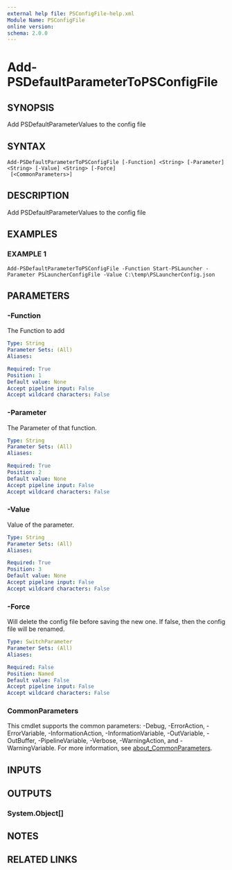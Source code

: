 ```yaml
---
external help file: PSConfigFile-help.xml
Module Name: PSConfigFile
online version:
schema: 2.0.0
---
```


# Add-PSDefaultParameterToPSConfigFile

## SYNOPSIS
Add PSDefaultParameterValues to the config file

## SYNTAX

```
Add-PSDefaultParameterToPSConfigFile [-Function] <String> [-Parameter] <String> [-Value] <String> [-Force]
 [<CommonParameters>]
```

## DESCRIPTION
Add PSDefaultParameterValues to the config file

## EXAMPLES

### EXAMPLE 1
```
Add-PSDefaultParameterToPSConfigFile -Function Start-PSLauncher -Parameter PSLauncherConfigFile -Value C:\temp\PSLauncherConfig.json
```

## PARAMETERS

### -Function
The Function to add

```yaml
Type: String
Parameter Sets: (All)
Aliases:

Required: True
Position: 1
Default value: None
Accept pipeline input: False
Accept wildcard characters: False
```

### -Parameter
The Parameter of that function.

```yaml
Type: String
Parameter Sets: (All)
Aliases:

Required: True
Position: 2
Default value: None
Accept pipeline input: False
Accept wildcard characters: False
```

### -Value
Value of the parameter.

```yaml
Type: String
Parameter Sets: (All)
Aliases:

Required: True
Position: 3
Default value: None
Accept pipeline input: False
Accept wildcard characters: False
```

### -Force
Will delete the config file before saving the new one.
If false, then the config file will be renamed.

```yaml
Type: SwitchParameter
Parameter Sets: (All)
Aliases:

Required: False
Position: Named
Default value: False
Accept pipeline input: False
Accept wildcard characters: False
```

### CommonParameters
This cmdlet supports the common parameters: -Debug, -ErrorAction, -ErrorVariable, -InformationAction, -InformationVariable, -OutVariable, -OutBuffer, -PipelineVariable, -Verbose, -WarningAction, and -WarningVariable. For more information, see [about_CommonParameters](http://go.microsoft.com/fwlink/?LinkID=113216).

## INPUTS

## OUTPUTS

### System.Object[]
## NOTES

## RELATED LINKS
